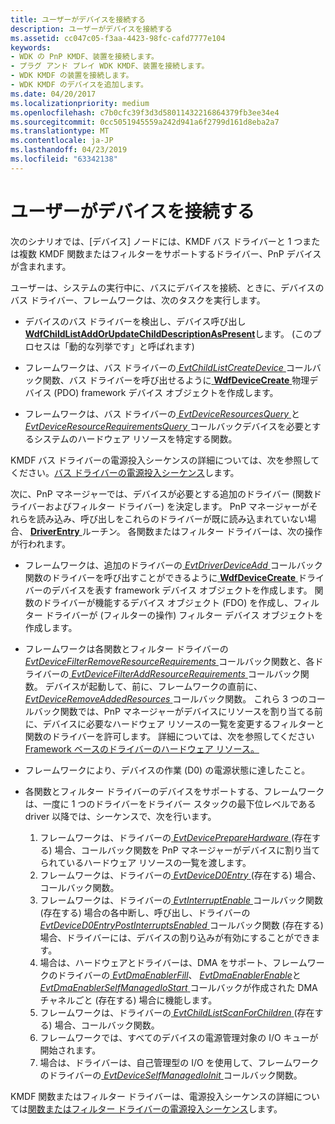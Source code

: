 ```yaml
---
title: ユーザーがデバイスを接続する
description: ユーザーがデバイスを接続する
ms.assetid: cc047c05-f3aa-4423-98fc-cafd7777e104
keywords:
- WDK の PnP KMDF、装置を接続します。
- プラグ アンド プレイ WDK KMDF、装置を接続します。
- WDK KMDF の装置を接続します。
- WDK KMDF のデバイスを追加します。
ms.date: 04/20/2017
ms.localizationpriority: medium
ms.openlocfilehash: c7b0cfc39f3d3d58011432216864379fb3ee34e4
ms.sourcegitcommit: 0cc5051945559a242d941a6f2799d161d8eba2a7
ms.translationtype: MT
ms.contentlocale: ja-JP
ms.lasthandoff: 04/23/2019
ms.locfileid: "63342138"
---
```

# <a name="a-user-plugs-in-a-device"></a>ユーザーがデバイスを接続する


次のシナリオでは、[デバイス] ノードには、KMDF バス ドライバーと 1 つまたは複数 KMDF 関数またはフィルターをサポートするドライバー、PnP デバイスが含まれます。

ユーザーは、システムの実行中に、バスにデバイスを接続、ときに、デバイスのバス ドライバー、フレームワークは、次のタスクを実行します。

-   デバイスのバス ドライバーを検出し、デバイス呼び出し[ **WdfChildListAddOrUpdateChildDescriptionAsPresent**](https://msdn.microsoft.com/library/windows/hardware/ff545591)します。 (このプロセスは「動的な列挙です」と呼ばれます)

-   フレームワークは、バス ドライバーの[ *EvtChildListCreateDevice* ](https://msdn.microsoft.com/library/windows/hardware/ff540828)コールバック関数、バス ドライバーを呼び出せるように[ **WdfDeviceCreate** ](https://msdn.microsoft.com/library/windows/hardware/ff545926)物理デバイス (PDO) framework デバイス オブジェクトを作成します。

-   フレームワークは、バス ドライバーの[ *EvtDeviceResourcesQuery* ](https://msdn.microsoft.com/library/windows/hardware/ff540895)と[ *EvtDeviceResourceRequirementsQuery* ](https://msdn.microsoft.com/library/windows/hardware/ff540894)コールバックデバイスを必要とするシステムのハードウェア リソースを特定する関数。

KMDF バス ドライバーの電源投入シーケンスの詳細については、次を参照してください。[バス ドライバーの電源投入シーケンス](power-up-sequence-for-a-bus-driver.md)します。

次に、PnP マネージャーでは、デバイスが必要とする追加のドライバー (関数ドライバーおよびフィルター ドライバー) を決定します。 PnP マネージャーがそれらを読み込み、呼び出しをこれらのドライバーが既に読み込まれていない場合、 [ **DriverEntry** ](https://msdn.microsoft.com/library/windows/hardware/ff540807)ルーチン。 各関数またはフィルター ドライバーは、次の操作が行われます。

-   フレームワークは、追加のドライバーの[ *EvtDriverDeviceAdd* ](https://msdn.microsoft.com/library/windows/hardware/ff541693)コールバック関数のドライバーを呼び出すことができるように[ **WdfDeviceCreate** ](https://msdn.microsoft.com/library/windows/hardware/ff545926)ドライバーのデバイスを表す framework デバイス オブジェクトを作成します。 関数のドライバーが機能するデバイス オブジェクト (FDO) を作成し、フィルター ドライバーが (フィルターの操作) フィルター デバイス オブジェクトを作成します。

-   フレームワークは各関数とフィルター ドライバーの[ *EvtDeviceFilterRemoveResourceRequirements* ](https://msdn.microsoft.com/library/windows/hardware/ff540872)コールバック関数と、各ドライバーの[ *EvtDeviceFilterAddResourceRequirements* ](https://msdn.microsoft.com/library/windows/hardware/ff540870)コールバック関数。 デバイスが起動して、前に、フレームワークの直前に、 [ *EvtDeviceRemoveAddedResources* ](https://msdn.microsoft.com/library/windows/hardware/ff540892)コールバック関数。 これら 3 つのコールバック関数では、PnP マネージャーがデバイスにリソースを割り当てる前に、デバイスに必要なハードウェア リソースの一覧を変更するフィルターと関数のドライバーを許可します。 詳細については、次を参照してください[Framework ベースのドライバーのハードウェア リソース。](hardware-resources-for-kmdf-drivers.md)

-   フレームワークにより、デバイスの作業 (D0) の電源状態に達したこと。

-   各関数とフィルター ドライバーのデバイスをサポートする、フレームワークは、一度に 1 つのドライバーをドライバー スタックの最下位レベルである driver 以降では、シーケンスで、次を行います。
    1.  フレームワークは、ドライバーの[ *EvtDevicePrepareHardware* ](https://msdn.microsoft.com/library/windows/hardware/ff540880) (存在する) 場合、コールバック関数を PnP マネージャーがデバイスに割り当てられているハードウェア リソースの一覧を渡します。
    2.  フレームワークは、ドライバーの[ *EvtDeviceD0Entry* ](https://msdn.microsoft.com/library/windows/hardware/ff540848) (存在する) 場合、コールバック関数。
    3.  フレームワークは、ドライバーの[ *EvtInterruptEnable* ](https://msdn.microsoft.com/library/windows/hardware/ff541730)コールバック関数 (存在する) 場合の各中断し、呼び出し、ドライバーの[ *EvtDeviceD0EntryPostInterruptsEnabled* ](https://msdn.microsoft.com/library/windows/hardware/ff540853)コールバック関数 (存在する) 場合、ドライバーには、デバイスの割り込みが有効にすることができます。
    4.  場合は、ハードウェアとドライバーは、DMA をサポート、フレームワークのドライバーの[ *EvtDmaEnablerFill*](https://msdn.microsoft.com/library/windows/hardware/ff540932)、 [ *EvtDmaEnablerEnable*](https://msdn.microsoft.com/library/windows/hardware/ff540929)と[ *EvtDmaEnablerSelfManagedIoStart* ](https://msdn.microsoft.com/library/windows/hardware/ff541663)コールバックが作成された DMA チャネルごと (存在する) 場合に機能します。
    5.  フレームワークは、ドライバーの[ *EvtChildListScanForChildren* ](https://msdn.microsoft.com/library/windows/hardware/ff540838) (存在する) 場合、コールバック関数。
    6.  フレームワークでは、すべてのデバイスの電源管理対象の I/O キューが開始されます。
    7.  場合は、ドライバーは、自己管理型の I/O を使用して、フレームワークのドライバーの[ *EvtDeviceSelfManagedIoInit* ](https://msdn.microsoft.com/library/windows/hardware/ff540902)コールバック関数。

KMDF 関数またはフィルター ドライバーは、電源投入シーケンスの詳細については[関数またはフィルター ドライバーの電源投入シーケンス](power-up-sequence-for-a-function-or-filter-driver.md)します。

 

 





